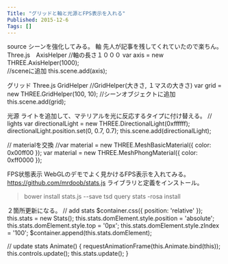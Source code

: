 ```yaml
---
Title: "グリッドと軸と光源とFPS表示を入れる"
Published: 2015-12-6
Tags: []
---
```





source
シーンを強化してみる。
軸
先人が記事を残してくれていたので楽ちん。
Three.js　AxisHelper
//軸の長さ１０００
var axis = new THREE.AxisHelper(1000);   
//sceneに追加
this.scene.add(axis);

グリッド
Three.js GridHelper
//GridHelper(大きさ, １マスの大きさ)
var grid = new THREE.GridHelper(100, 10);
//シーンオブジェクトに追加
this.scene.add(grid);

光源
ライトを追加して、マテリアルを光に反応するタイプに付け替える。
// lights
var directionalLight = new THREE.DirectionalLight(0xffffff);
directionalLight.position.set(0, 0.7, 0.7);
this.scene.add(directionalLight);

// materialを交換
//var material = new THREE.MeshBasicMaterial({ color: 0x00ff00 });
var material = new THREE.MeshPhongMaterial({ color: 0xff0000 });

FPS状態表示
WebGLのデモでよく見かけるFPS表示を入れてみる。
https://github.com/mrdoob/stats.js
ライブラリと定義をインストール。
> bower install stats.js --save
> tsd query stats -rosa install

２箇所更新になる。
// add stats
$container.css({ position: 'relative' });
this.stats = new Stats();
this.stats.domElement.style.position = 'absolute';
this.stats.domElement.style.top = '0px';
this.stats.domElement.style.zIndex = '100';
$container.append(this.stats.domElement);

// update stats
Animate() {
    requestAnimationFrame(this.Animate.bind(this));
    this.controls.update();
    this.stats.update();
}

